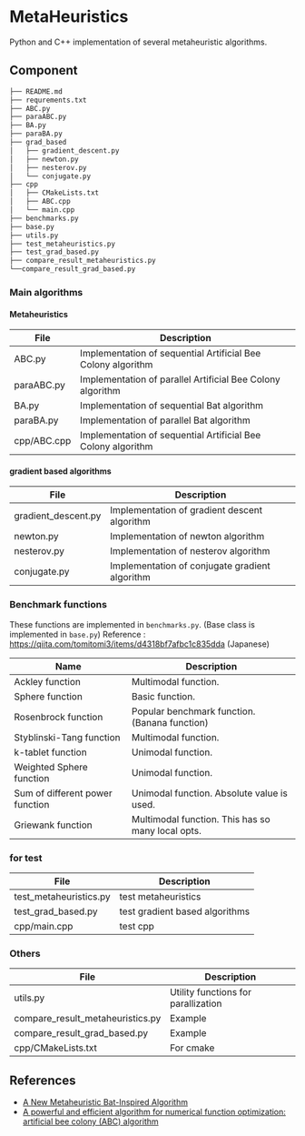 # MetaHeuristics

Python and C++ implementation of several metaheuristic algorithms.

## Component

```bash
├── README.md
├── requrements.txt
├── ABC.py
├── paraABC.py
├── BA.py
├── paraBA.py
├── grad_based
│   ├── gradient_descent.py
│   ├── newton.py
│   ├── nesterov.py
│   └── conjugate.py
├── cpp
│   ├── CMakeLists.txt
│   ├── ABC.cpp
│   └── main.cpp
├── benchmarks.py
├── base.py
├── utils.py
├── test_metaheuristics.py
├── test_grad_based.py
├── compare_result_metaheuristics.py
└──compare_result_grad_based.py
```

### Main algorithms

#### Metaheuristics
| File        | Description                                                  |
| ----------- | ------------------------------------------------------------ |
| ABC.py      | Implementation of sequential Artificial Bee Colony algorithm |
| paraABC.py  | Implementation of parallel Artificial Bee Colony algorithm   |
| BA.py       | Implementation of sequential Bat algorithm                   |
| paraBA.py   | Implementation of parallel Bat algorithm                     |
| cpp/ABC.cpp | Implementation of sequential Artificial Bee Colony algorithm |

#### gradient based algorithms
| File        | Description                                                  |
| ----------- | ------------------------------------------------------------ |
| gradient_descent.py      | Implementation of gradient descent algorithm |
| newton.py  | Implementation of newton algorithm   |
| nesterov.py       | Implementation of nesterov algorithm                   |
| conjugate.py   | Implementation of conjugate gradient algorithm                     |


### Benchmark functions

These functions are implemented in `benchmarks.py`. (Base class is implemented in `base.py`)
Reference : https://qiita.com/tomitomi3/items/d4318bf7afbc1c835dda (Japanese)

| Name                            | Description                                       |
| ------------------------------- | ------------------------------------------------- |
| Ackley function                 | Multimodal function.                              |
| Sphere function                 | Basic function.                                   |
| Rosenbrock function             | Popular benchmark function. (Banana function)     |
| Styblinski-Tang function        | Multimodal function.                              |
| k-tablet function               | Unimodal function.                                |
| Weighted Sphere function        | Unimodal function.                                |
| Sum of different power function | Unimodal function. Absolute value is used.        |
| Griewank function               | Multimodal function. This has so many local opts. |

### for test
| File               | Description                         |
| ------------------ | ----------------------------------- |
| test_metaheuristics.py|test metaheuristics|
| test_grad_based.py|test gradient based algorithms|
| cpp/main.cpp       | test cpp |

### Others

| File               | Description                         |
| ------------------ | ----------------------------------- |
| utils.py           | Utility functions for parallization |
|compare_result_metaheuristics.py| Example |
|compare_result_grad_based.py|Example|
| cpp/CMakeLists.txt | For cmake                           |


## References

- [A New Metaheuristic Bat-Inspired Algorithm](https://arxiv.org/pdf/1004.4170.pdf)
- [A powerful and efficient algorithm for numerical
function optimization: artificial bee colony (ABC)
algorithm](https://link.springer.com/content/pdf/10.1007/s10898-007-9149-x.pdf)

